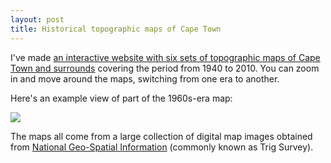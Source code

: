 ```yaml
---
layout: post
title: Historical topographic maps of Cape Town
---
```


I've made [an interactive website with six sets of topographic maps of Cape Town and surrounds](http://htonl.dev.openstreetmap.org/50k-ct/) covering the period from 1940 to 2010. You can zoom in and move around the maps, switching from one era to another.

Here's an example view of part of the 1960s-era map:

<a href="http://htonl.dev.openstreetmap.org/50k-ct/#11/-33.9733/18.5147/c1960"><img src="http://htonl.dev.openstreetmap.org/50k-ct/thumbnail.png" /></a>

The maps all come from a large collection of digital map images obtained from [National Geo-Spatial Information](http://www.ngi.gov.za/) (commonly known as Trig Survey).
